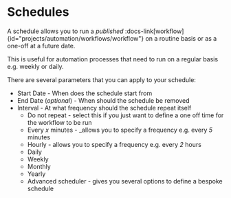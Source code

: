 # Schedules

A schedule allows you to run a _published_ :docs-link[workflow]{id="projects/automation/workflows/workflow"} on a routine basis or as a one-off at a future date.

This is useful for automation processes that need to run on a regular basis e.g. weekly or daily.

There are several parameters that you can apply to your schedule:
- Start Date - When does the schedule start from
- End Date (_optional_) - When should the schedule be removed
- Interval - At what frequency should the schedule repeat itself
    - Do not repeat - select this if you just want to define a one off time for the workflow to be run
    - Every _x_ minutes - _allows you to specify a frequency e.g. every _5_ minutes
    - Hourly - allows you to specify a frequency e.g. every _2_ hours
    - Daily
    - Weekly
    - Monthly
    - Yearly
    - Advanced scheduler - gives you several options to define a bespoke schedule
